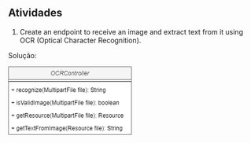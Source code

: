 ## Atividades

1. Create an endpoint to receive an image and extract text from it using OCR (Optical Character Recognition).

Solução:

![0_NOT SRP.png](images/0_NOT_SRP.png)
